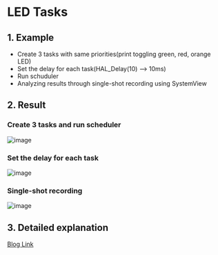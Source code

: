 # LED Tasks #
## 1. Example
- Create 3 tasks with same priorities(print toggling green, red, orange LED)
- Set the delay for each task(HAL_Delay(10) --> 10ms)
- Run schuduler
- Analyzing results through single-shot recording using SystemView

## 2. Result
### Create 3 tasks and run scheduler

![image](https://github.com/fish9903/FreeRTOS-STM32G4/assets/68493358/78b1cf39-e4b0-4645-acf4-6abd723c5f25)

### Set the delay for each task

![image](https://github.com/fish9903/FreeRTOS-STM32G4/assets/68493358/28ffb857-af00-48f9-a739-99eeeba75d0a)

### Single-shot recording

![image](https://github.com/fish9903/FreeRTOS-STM32G4/assets/68493358/f277ce47-863a-4cb3-abdd-b7b7017d9802)


## 3. Detailed explanation
[Blog Link](https://fish9903.tistory.com/entry/FreeRTOS-%EB%93%A4%EC%97%AC%EB%8B%A4%EB%B3%B4%EA%B8%B04-Task1delay)

